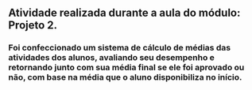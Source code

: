 ## Atividade realizada durante a aula do módulo: Projeto 2.

### Foi confeccionado um sistema de cálculo de médias das atividades dos alunos, avaliando seu desempenho e retornando junto com sua média final se ele foi aprovado ou não, com base na média que o aluno disponibiliza no início.
